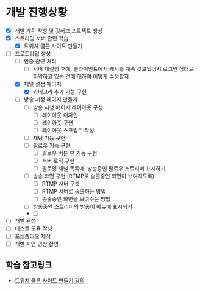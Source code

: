 # 개발 진행상황

- [x] 개발 계획 작성 및 깃허브 프로젝트 생성
- [x] 스트리밍 서버 관련 학습
    - [x] 트위치 클론 사이트 만들기
- [ ] 프로토타입 생성
  - [ ] 인증 관련 처리
    - [ ] 서버 재실행 후에, 클라이언트에서 캐시를 계속 갖고있어서 로그인 상태로 파악하고 있는 건에 대하여 어떻게 수정할지
  - [x] 채널 설정 페이지
    - [x] 카테고리 추가 기능 구현
  - [ ] 방송 시청 페이지 만들기
    - [ ] 방송 시청 페이지 레이아웃 구성
      - [ ] 레이아웃 디자인
      - [ ] 레이아웃 구현
      - [ ] 레이아웃 스크립트 작성
    - [ ] 채팅 기능 구현
    - [ ] 팔로우 기능 구현
      - [ ] 팔로우 버튼 뷰 기능 구현
      - [ ] 서버 로직 구현
      - [ ] 팔로잉 채널 목록에, 방송중인 팔로우 스트리머 표시하기
    - [ ] 방송 화면 구현 (RTMP로 송출중인 화면이 보여지도록)
      - [ ] RTMP 서버 구축
      - [ ] RTMP 서버로 송출하는 방법
      - [ ] 송출중인 화면을 보여주는 방법
    - [ ] 방송중인 스트리머의 방송이 메뉴에 표시되기
    - [ ] 
- [ ] 개발 완성
- [ ] 테스트 모듈 작성
- [ ] 포트폴리오 제작
- [ ] 개발 시연 영상 촬영

## 학습 참고링크
- [트위치 클론 사이트 만들기 강의](https://www.udemy.com/course/creating-a-streaming-platform-practical-mern-stack-course/)